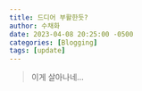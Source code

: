 ```yaml
---
title: 드디어 부활한듯?
author: 수채화
date: 2023-04-08 20:25:00 -0500
categories: [Blogging]
tags: [update]
---
```


> 이게 살아나네...